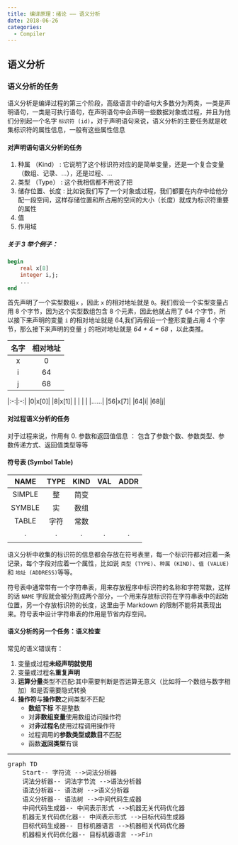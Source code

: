```yaml
---
title: 编译原理：绪论 —— 语义分析
date: 2018-06-26
categories:
  - Compiler
---
```


## 语义分析

### 语义分析的任务

语义分析是编译过程的第三个阶段，高级语言中的语句大多数分为两类，一类是声明语句，一类是可执行语句，在声明语句中会声明一些数据对象或过程，并且为他们分别起一个名字 `标识符 (id)`，对于声明语句来说，语义分析的主要任务就是收集标识符的属性信息，一般有这些属性信息

#### 对声明语句语义分析的任务

1. 种属 （Kind） : 它说明了这个标识符对应的是简单变量，还是一个复合变量（数组、记录、...），还是过程、...
2. 类型 （Type） : 这个我相信都不用说了把
3. 储存位置、长度 : 比如说我们写了一个对象或过程，我们都要在内存中给他分配一段空间，这样存储位置和所占用的空间的大小（长度）就成为标识符重要的属性
4. 值
5. 作用域

##### 关于 3 举个例子：

```pascal
begin
    real x[8]
    integer i,j;
    ...
end
```

首先声明了一个实型数组`x` ，因此 `x` 的相对地址就是 `0`。我们假设一个实型变量占用 8 个字节，因为这个实型数组包含 8 个元素，因此他就占用了 64 个字节，所以接下来声明的变量 `i` 的相对地址就是 64,我们再假设一个整形变量占用 4 个字节，那么接下来声明的变量 `j` 的相对地址就是 _64 + 4 = 68_ ，以此类推。

| 名字 | 相对地址 |
| :--: | :------: |
|  x   |    0     |
|  i   |    64    |
|  j   |    68    |

|:-:|:-:|
|0|x[0]|
|8|x[1]|
| | |
| |......|
|56|x[7]|
|64|i|
|68|j|

#### 对过程语义分析的任务

对于过程来说，作用有 0. 参数和返回值信息 ： 包含了参数个数、参数类型、参数传递方式、返回值类型等等

#### 符号表 (Symbol Table)

|  NAME  | TYPE | KIND | VAL | ADDR |
| :----: | :--: | :--: | :-: | :--: |
| SIMPLE |  整  | 简变 |     |      |
| SYMBLE |  实  | 数组 |     |      |
| TABLE  | 字符 | 常数 |     |      |
|   .    |  .   |  .   |  .  |  .   |
|        |      |      |     |      |

语义分析中收集的标识符的信息都会存放在符号表里，每一个标识符都对应着一条记录，每个字段对应着一个属性，比如说 `类型 (TYPE)`、`种属 (KIND)`、`值 (VALUE)` 和 `地址 (ADDRESS)`等等。

符号表中通常带有一个字符串表，用来存放程序中标识符的名称和字符常数，这样的话 `NAME` 字段就会被分割成两个部分，一个用来存放标识符在字符串表中的起始位置，另一个存放标识符的长度，这里由于 Markdown 的限制不能将其表现出来。符号表中设计字符串表的作用是节省内存空间。

#### 语义分析的另一个任务：语义检查

常见的语义错误有：

1. 变量或过程**未经声明就使用**
2. 变量或过程名**重复声明**
3. **运算分量**类型不匹配:其中需要判断是否运算无意义（比如将一个数组与数字相加）和是否需要隐式转换
4. **操作符**与**操作数**之间类型不匹配
   - **数组下标** 不是整数
   - 对**非数组变量**使用数组访问操作符
   - 对**非过程名**使用过程调用操作符
   - 过程调用的**参数类型或数目**不匹配
   - 函数**返回类型**有误

---

<pre class="mermaid">
graph TD
    Start-- 字符流 -->词法分析器
    词法分析器-- 词法字节流 -->语法分析器
    语法分析器-- 语法树 -->语义分析器
    语义分析器-- 语法树 -->中间代码生成器
    中间代码生成器-- 中间表示形式 -->机器无关代码优化器
    机器无关代码优化器-- 中间表示形式 -->目标代码生成器
    目标代码生成器-- 目标机器语言 -->机器相关代码优化器
    机器相关代码优化器-- 目标机器语言 -->Fin
</pre>
